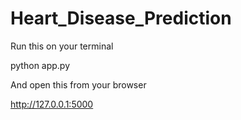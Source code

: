 # Heart_Disease_Prediction



Run this on your terminal

python app.py

And open this from your browser

http://127.0.0.1:5000
